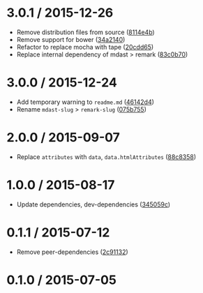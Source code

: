 <!--remark setext-->

<!--lint disable no-multiple-toplevel-headings-->

3.0.1 / 2015-12-26
==================

*   Remove distribution files from source ([8114e4b](https://github.com/wooorm/remark-slug/commit/8114e4b))
*   Remove support for bower ([34a2140](https://github.com/wooorm/remark-slug/commit/34a2140))
*   Refactor to replace mocha with tape ([20cdd65](https://github.com/wooorm/remark-slug/commit/20cdd65))
*   Replace internal dependency of mdast > remark ([83c0b70](https://github.com/wooorm/remark-slug/commit/83c0b70))

3.0.0 / 2015-12-24
==================

*   Add temporary warning to `readme.md` ([46142d4](https://github.com/wooorm/remark-slug/commit/46142d4))
*   Rename `mdast-slug` > `remark-slug` ([075b755](https://github.com/wooorm/remark-slug/commit/075b755))

2.0.0 / 2015-09-07
==================

*   Replace `attributes` with `data`, `data.htmlAttributes` ([88c8358](https://github.com/wooorm/remark-slug/commit/88c8358))

1.0.0 / 2015-08-17
==================

*   Update dependencies, dev-dependencies ([345059c](https://github.com/wooorm/remark-slug/commit/345059c))

0.1.1 / 2015-07-12
==================

*   Remove peer-dependencies ([2c91132](https://github.com/wooorm/remark-slug/commit/2c91132))

0.1.0 / 2015-07-05
==================
